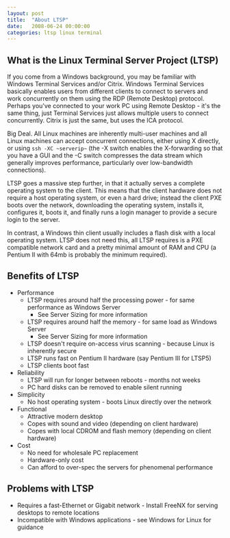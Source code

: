 ```yaml
---
layout: post
title:  "About LTSP"
date:   2008-06-24 00:00:00
categories: ltsp linux terminal
---
```


## What is the Linux Terminal Server Project (LTSP)

If you come from a Windows background, you may be familiar with Windows Terminal Services and/or Citrix.  Windows Terminal Services basically enables users from different clients to connect to servers and work concurrently on them using the RDP (Remote Desktop) protocol.  Perhaps you've connected to your work PC using Remote Desktop - it's the same thing, just Terminal Services just allows multiple users to connect concurrently.  Citrix is just the same, but uses the ICA protocol.

Big Deal.  All Linux machines are inherently multi-user machines and all Linux machines can accept concurrent connections, either using X directly, or using `ssh -XC ~serverip~` (the -X switch enables the X-forwarding so that you have a GUI and the -C switch compresses the data stream which generally improves performance, particularly over low-bandwidth connections).

LTSP goes a massive step further, in that it actually serves a complete operating system to the client.  This means that the client hardware does not require a host operating system, or even a hard drive; instead the client PXE boots over the network, downloading the operating system, installs it, configures it, boots it, and finally runs a login manager to provide a secure login to the server.

In contrast, a Windows thin client usually includes a flash disk with a local operating system.  LTSP does not need this, all LTSP requires is a PXE compatible network card and a pretty minimal amount of RAM and CPU (a Pentium II with 64mb is probably the minimum required).

## Benefits of LTSP

   * Performance
      * LTSP requires around half the processing power - for same performance as Windows Server
         * See Server Sizing for more information
      * LTSP requires around half the memory - for same load as Windows Server
         * See Server Sizing for more information
      * LTSP doesn't require on-access virus scanning - because Linux is inherently secure
      * LTSP runs fast on Pentium II hardware (say Pentium III for LTSP5)
      * LTSP clients boot fast
   * Reliability
      * LTSP will run for longer between reboots - months not weeks
      * PC hard disks can be removed to enable silent running
   * Simplicity
      * No host operating system - boots Linux directly over the network
   * Functional
      * Attractive modern desktop
      * Copes with sound and video (depending on client hardware)
      * Copes with local CDROM and flash memory (depending on client hardware)
   * Cost
      * No need for wholesale PC replacement
      * Hardware-only cost
      * Can afford to over-spec the servers for phenomenal performance

## Problems with LTSP

   * Requires a fast-Ethernet or Gigabit network - Install FreeNX for serving desktops to remote locations
   * Incompatible with Windows applications - see Windows for Linux for guidance 


